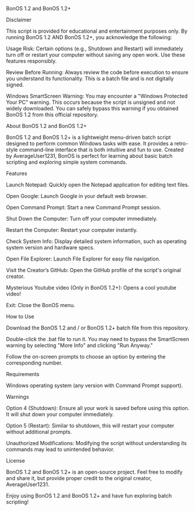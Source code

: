 BonOS 1.2 and BonOS 1.2+

Disclaimer

This script is provided for educational and entertainment purposes only. By running BonOS 1.2 AND BonOS 1.2+, you acknowledge the following:

Usage Risk: Certain options (e.g., Shutdown and Restart) will immediately turn off or restart your computer without saving any open work. Use these features responsibly.

Review Before Running: Always review the code before execution to ensure you understand its functionality. This is a batch file and is not digitally signed.

Windows SmartScreen Warning: You may encounter a "Windows Protected Your PC" warning. This occurs because the script is unsigned and not widely downloaded. You can safely bypass this warning if you obtained BonOS 1.2 from this official repository.

About BonOS 1.2 and BonOS 1.2+

BonOS 1.2 and BonOS 1.2+ is a lightweight menu-driven batch script designed to perform common Windows tasks with ease. It provides a retro-style command-line interface that is both intuitive and fun to use. Created by AverageUser1231, BonOS is perfect for learning about basic batch scripting and exploring simple system commands.

Features

Launch Notepad: Quickly open the Notepad application for editing text files.

Open Google: Launch Google in your default web browser.

Open Command Prompt: Start a new Command Prompt session.

Shut Down the Computer: Turn off your computer immediately.

Restart the Computer: Restart your computer instantly.

Check System Info: Display detailed system information, such as operating system version and hardware specs.

Open File Explorer: Launch File Explorer for easy file navigation.

Visit the Creator’s GitHub: Open the GitHub profile of the script's original creator.

Mysterious Youtube video (Only in BonOS 1.2+): Opens a cool youtube video!

Exit: Close the BonOS menu.

How to Use

Download the BonOS 1.2 and / or BonOS 1.2+ batch file from this repository.

Double-click the .bat file to run it. You may need to bypass the SmartScreen warning by selecting "More Info" and clicking "Run Anyway."

Follow the on-screen prompts to choose an option by entering the corresponding number.

Requirements

Windows operating system (any version with Command Prompt support).

Warnings

Option 4 (Shutdown): Ensure all your work is saved before using this option. It will shut down your computer immediately.

Option 5 (Restart): Similar to shutdown, this will restart your computer without additional prompts.

Unauthorized Modifications: Modifying the script without understanding its commands may lead to unintended behavior.

License

BonOS 1.2 and BonOS 1.2+ is an open-source project. Feel free to modify and share it, but provide proper credit to the original creator, AverageUser1231.

Enjoy using BonOS 1.2 and BonOS 1.2+ and have fun exploring batch scripting!

